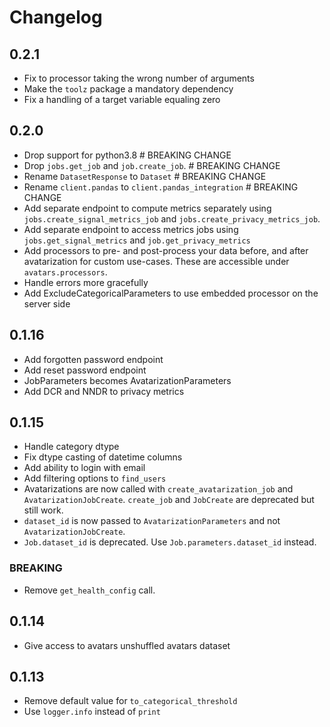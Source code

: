 # Changelog

## 0.2.1

- Fix to processor taking the wrong number of arguments
- Make the `toolz` package a mandatory dependency
- Fix a handling of a target variable equaling zero

## 0.2.0

- Drop support for python3.8 # BREAKING CHANGE
- Drop `jobs.get_job` and `job.create_job`. # BREAKING CHANGE
- Rename `DatasetResponse` to `Dataset` # BREAKING CHANGE
- Rename `client.pandas` to `client.pandas_integration` # BREAKING CHANGE
- Add separate endpoint to compute metrics separately using `jobs.create_signal_metrics_job` and `jobs.create_privacy_metrics_job`.
- Add separate endpoint to access metrics jobs using `jobs.get_signal_metrics` and `job.get_privacy_metrics`
- Add processors to pre- and post-process your data before, and after avatarization for custom use-cases. These are accessible under `avatars.processors`.
- Handle errors more gracefully
- Add ExcludeCategoricalParameters to use embedded processor on the server side

## 0.1.16

- Add forgotten password endpoint
- Add reset password endpoint
- JobParameters becomes AvatarizationParameters
- Add DCR and NNDR to privacy metrics

## 0.1.15

- Handle category dtype
- Fix dtype casting of datetime columns
- Add ability to login with email
- Add filtering options to `find_users`
- Avatarizations are now called with `create_avatarization_job` and `AvatarizationJobCreate`.
  `create_job` and `JobCreate` are deprecated but still work.
- `dataset_id` is now passed to `AvatarizationParameters` and not `AvatarizationJobCreate`.
- `Job.dataset_id` is deprecated. Use `Job.parameters.dataset_id` instead.

### BREAKING

- Remove `get_health_config` call.

## 0.1.14

- Give access to avatars unshuffled avatars dataset

## 0.1.13

- Remove default value for `to_categorical_threshold`
- Use `logger.info` instead of `print`
